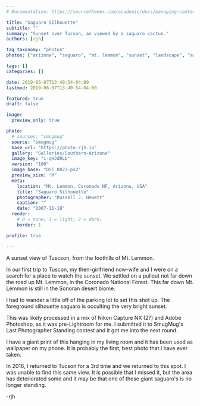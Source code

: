 ```yaml
---
# Documentation: https://sourcethemes.com/academic/docs/managing-content/

title: "Saguaro Silhouette"
subtitle: ""
summary: "Sunset over Tucson, as viewed by a saguaro cactus."
authors: [rjh]

tag_taxonomy: "photos"
photos: ["arizona", "saguaro", "mt. lemmon", "sunset", "landscape", "aspect: portrait", "national forest"]

tags: []
categories: []

date: 2019-06-07T13:40:54-04:00
lastmod: 2019-06-07T13:40:54-04:00

featured: true
draft: false

image:
  preview_only: true

photo:
  # sources: "smugmug"
  source: "smugmug"
  base_url: "https://photo.rjh.io"
  gallery: "Galleries/Southern-Arizona"
  image_key: "i-qHJdRLb"
  version: "100"
  image_base: "DSC_0027-ps2"
  preview_size: "M"
  meta:
    location: "Mt. Lemmon, Coronado NF, Arizona, USA"
    title: "Saguaro Silhouette"
    photographer: "Russell J. Hewett"
    caption: ""
    date: "2007-11-18"
  render:
    # 0 = none; 1 = light; 2 = dark;
    border: 1

profile: true

---
```


A sunset view of Tuscson, from the foothills of Mt. Lemmon.

In our first trip to Tuscon, my then-girlfriend now-wife and I were on a search for a place to watch the sunset.  We settled on a pullout not far down the road up Mt. Lemmon, in the Coronado National Forest.  This far down Mt. Lemmon is still in the Sonoran desert biome.

I had to wander a little off of the parking lot to set this shot up.  The foreground silhouette saguaro is occulting the very bright sunset.

This was likely processed in a mix of Nikon Capture NX (2?) and Adobe Photoshop, as it was pre-Lightroom for me.  I submitted it to SmugMug's Last Photographer Standing contest and it got me into the next round.

I have a giant print of this hanging in my living room and it has been used as wallpaper on my phone.  It is probably the first, best photo that I have ever taken.

In 2016, I returned to Tucson for a 3rd time and we returned to this spot.  I was unable to find this same view.  It is possible that I missed it, but the area has deteriorated some and it may be that one of these giant saguaro's is no longer standing.

-rjh
